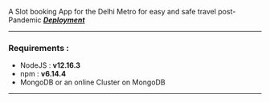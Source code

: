 A Slot booking App for the Delhi Metro for easy and safe travel post-Pandemic
 [***Deployment***](https://dmrc.herokuapp.com/)

---
### Requirements :
* NodeJS :  **v12.16.3**
* npm    :  **v6.14.4**
* MongoDB or an online Cluster on MongoDB
---

<!-- ### How to run on Local System:
1-Clone the repo. /n
2-run the command to install all the dependencies required /n
npm i
3-Create a MonogDB Cluster and Paste its connection link into the ClusterURI variable in the config/default.json file.
Note : The default value will create a cluster itself but it requires mongoDB to be installed in the system prior to it.
4-Edit the values of Various other parameters in the config/default.json according to yourself.
5-Now run the command to start the server
node server
The App Shall now be running on PORT = 5555(default) -->
